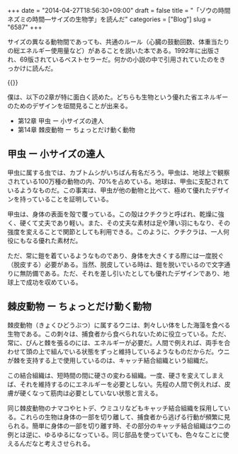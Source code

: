 +++
date = "2014-04-27T18:56:30+09:00"
draft = false
title = "「ゾウの時間 ネズミの時間―サイズの生物学」を読んだ"
categories = ["Blog"]
slug = "6587"
+++

サイズの異なる動物間であっても、共通のルール（心臓の鼓動回数、体重当たりの総エネルギー使用量など）があることを説いた本である。1992年に出版され、69版されているベストセラーだ。何かの小説の中で引用されていたのをきっかけに読んだ。

{{<amazon id="4121010876" title="ゾウの時間 ネズミの時間―サイズの生物学 (中公新書)" src="http://ecx.images-amazon.com/images/I/31BANP39Q4L._SL160_.jpg">}}

僕は、以下の2章が特に面白く読めた。どちらも生物という優れた省エネルギーのためのデザインを垣間見ることが出来る。

* 第12章 甲虫 ー 小サイズの達人
* 第14章 棘皮動物 ー ちょっとだけ動く動物

## 甲虫 ー 小サイズの達人

甲虫に属する虫では、カブトムシがいちばん有名だろう。甲虫は、地球上で観察されている100万種の動物の内、70%を占めている。地球は、甲虫に支配されているようなものだ。この事実は、甲虫が他の動物と比べて、極めて優れたデザインを持っていることを証明している。

甲虫は、身体の表面を殻で覆っている。この殻はクチクラと呼ばれ、乾燥に強く、硬くて丈夫であり軽い。また、その丈夫な素材は足や薄い羽にもなり、その強度を変えることで関節としても利用できる。このように、クチクラは、一人何役にもなる優れた素材だ。

ただ、常に鎧を着ているようなものであり、身体を大きくする際には一度脱ぐ（脱皮する）必要がある。当然、脱皮している時は、鎧を脱いでいるので文字通りに無防備である。ただ、それを差し引いたとしても優れたデザインであり、地球上で成功を収めている。

## 棘皮動物 ー ちょっとだけ動く動物

棘皮動物（きょくひどうぶつ）に属するウニは、刺々しい体をした海藻を食べる生物である。この刺々は、捕食者から食べられないために役立っている。ただ、常に、ぴんと棘を張るのには、エネルギーが必要だ。人間で例えれば、両手を合わせて頭の上で組んでいる状態をずっと維持しているようなものだからだ。ウニが棘を支持する上で使用しているのは、キャッチ結合組織という組織だ。

この結合組織は、短時間の間に硬さの変わる組織。一度、硬さを変えてしまえば、それを維持するのにエネルギーを必要としない。先程の人間で例えれば、皮膚が硬くなって筋肉は必要としていない状態と言える。

同じ棘皮動物のナマコやヒトデ、ウミユリなどもキャッチ結合組織を採用している。これらの生物は身体の一部を切り離して、捕食者から逃げる行動が頻繁に見られる。簡単に身体の一部を切り離す時、その部分のキャッチ結合組織はウニの例とは逆に、ゆるゆるになっている。同じ部品を使っていても、色々なことに使えるんだなと考えさせられる。
